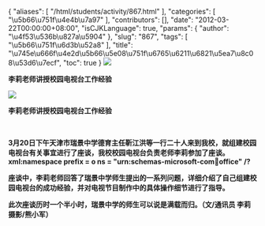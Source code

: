 {
    "aliases": [
        "/html/students/activity/867.html"
    ],
    "categories": [
        "\u5b66\u751f\u4e4b\u7a97"
    ],
    "contributors": [],
    "date": "2012-03-22T00:00:00+08:00",
    "isCJKLanguage": true,
    "params": {
        "author": "\u4f53\u536b\u827a\u5904"
    },
    "slug": "867",
    "tags": [
        "\u5b66\u751f\u6d3b\u52a8"
    ],
    "title": "\u745e\u666f\u4e2d\u5b66\u5e08\u751f\u6765\u6211\u6821\u5ea7\u8c08\u53d6\u7ecf",
    "toc": true
}
**![](https://cdn.tfls.online/mirror/full/00521ae7d5fc8ff336ebb81c4a682ec45ca287f0.jpg)**

**李莉老师讲授校园电视台工作经验**

**![](https://cdn.tfls.online/mirror/full/27cc6506a171c15dac3295dcb2fe6d2b668be542.jpg)**

**李莉老师讲授校园电视台工作经验**

 

**3月20日下午天津市瑞景中学德育主任靳江洪等一行二十人来到我校，就组建校园电视台有关事宜进行了座谈，我校校园电视台负责老师李莉参加了座谈。xml:namespace prefix = o ns = "urn:schemas-microsoft-com:office:office" /?**

**座谈中，李莉老师回答了瑞景中学师生提出的一系列问题，详细介绍了自己组建校园电视台的成功经验，并对电视节目制作中的具体操作细节进行了指导。**

**此次座谈历时一个半小时，瑞景中学的师生可以说是满载而归。（文/通讯员 李莉  摄影/熊小军）**

